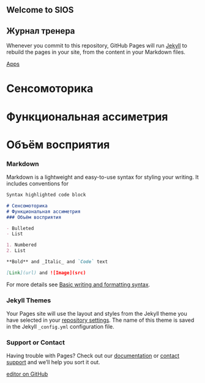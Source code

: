 ## Welcome to SIOS

## Журнал тренера

Whenever you commit to this repository, GitHub Pages will run [Jekyll](https://jekyllrb.com/) to rebuild the pages in your site, from the content in your Markdown files.

[Apps](https://apps.apple.com/ua/app/журнал-тренера/id1415326996?l=ru)

# Сенсомоторика
# Функциональная ассиметрия
# Объём восприятия

### Markdown

Markdown is a lightweight and easy-to-use syntax for styling your writing. It includes conventions for

```markdown
Syntax highlighted code block

# Сенсомоторика
# Функциональная ассиметрия
### Объём восприятия

- Bulleted
- List

1. Numbered
2. List

**Bold** and _Italic_ and `Code` text

[Link](url) and ![Image](src)
```

For more details see [Basic writing and formatting syntax](https://docs.github.com/en/github/writing-on-github/getting-started-with-writing-and-formatting-on-github/basic-writing-and-formatting-syntax).

### Jekyll Themes

Your Pages site will use the layout and styles from the Jekyll theme you have selected in your [repository settings](https://github.com/ViacheslavRomanenko/SIOS/settings/pages). The name of this theme is saved in the Jekyll `_config.yml` configuration file.

### Support or Contact

Having trouble with Pages? Check out our [documentation](https://docs.github.com/categories/github-pages-basics/) or [contact support](https://support.github.com/contact) and we’ll help you sort it out.

[editor on GitHub](https://github.com/ViacheslavRomanenko/SIOS/edit/gh-pages/index.md)
